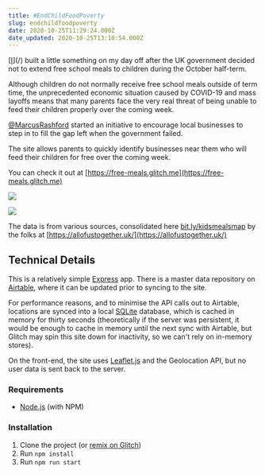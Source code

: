 ```yaml
---
title: #EndChildFoodPoverty
slug: endchildfoodpoverty
date: 2020-10-25T11:29:24.000Z
date_updated: 2020-10-25T13:10:54.000Z
---
```


[[I](https://traist.co.uk)](/) built a little something on my day off after the UK government decided not to extend free school meals to children during the October half-term.

Although children do not normally receive free school meals outside of term time, the unprecedented economic situation caused by COVID-19 and mass layoffs means that many parents face the very real threat of being unable to feed their children properly over the coming week.

[@MarcusRashford](https://twitter.com/MarcusRashford) started an initiative to encourage local businesses to step in to fill the gap left when the government failed.

The site allows parents to quickly identify businesses near them who will feed their children for free over the coming week.

You can check it out at [https://free-meals.glitch.me](https://free-meals.glitch.me)

![](/content/images/2020/10/Screen-Shot-2020-10-25-at-11.59.16.png)

![](/content/images/2020/10/Screen-Shot-2020-10-25-at-11.59.45.png)

The data is from various sources, consolidated here [bit.ly/kidsmealsmap](https://www.google.com/maps/d/u/0/viewer?hl=en&hl=en&mid=1FY2YP3o-Yl6XfmquSB8ONAdEOfT-37su&ll=53.52267271392029%2C-3.6800511181780977&z=7) by the folks at [https://allofustogether.uk/](https://allofustogether.uk/)

## Technical Details

This is a relatively simple [Express](https://expressjs.com/) app. There is a master data repository on [Airtable](https://airtable.com/), where it can be updated prior to syncing to the site.

For performance reasons, and to minimise the API calls out to Airtable, locations are synced into a local [SQLite](https://sqlite.org/index.html) database, which is cached in memory for thirty seconds (theoretically if the server was persistent, it would be enough to cache in memory until the next sync with Airtable, but Glitch may spin this site down for inactivity, so we can't rely on in-memory stores).

On the front-end, the site uses [Leaflet.js](https://leafletjs.com/) and the Geolocation API, but no user data is sent back to the server.

### Requirements

- [Node.js](https://nodejs.org/en/) (with NPM)

### Installation

1. Clone the project (or [remix on Glitch](http://glitch.com/edit/#!/remix/free-meals))
2. Run `npm install`
3. Run `npm run start`
